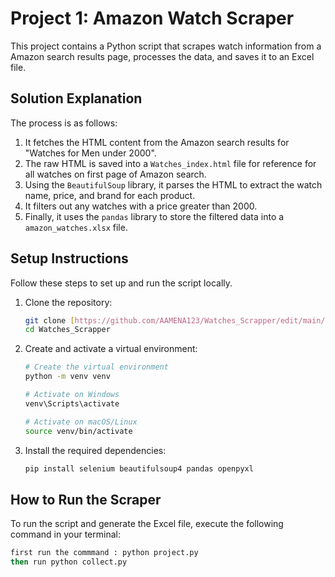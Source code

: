 # Project 1: Amazon Watch Scraper
This project contains a Python script that scrapes watch information from a Amazon search results page, processes the data, and saves it to an Excel file.


## Solution Explanation


The process is as follows:
1.  It fetches the HTML content from the Amazon search results for "Watches for Men under 2000".
2.  The raw HTML is saved into a `Watches_index.html` file for reference for all watches on first page of Amazon search.
3.  Using the `BeautifulSoup` library, it parses the HTML to extract the watch name, price, and brand for each product.
4.  It filters out any watches with a price greater than 2000.
5.  Finally, it uses the `pandas` library to store the filtered data into a `amazon_watches.xlsx` file.

## Setup Instructions

Follow these steps to set up and run the script locally.

1.  Clone the repository:
    ```bash
    git clone [https://github.com/AAMENA123/Watches_Scrapper/edit/main/README.md](https://github.com/AAMENA123/Watches_Scrapper/edit/main/README.md)
    cd Watches_Scrapper
    ```

2.  Create and activate a virtual environment:
    ```bash
    # Create the virtual environment
    python -m venv venv

    # Activate on Windows
    venv\Scripts\activate

    # Activate on macOS/Linux
    source venv/bin/activate
    ```

3.  Install the required dependencies:
    ```bash
    pip install selenium beautifulsoup4 pandas openpyxl
    ```

## How to Run the Scraper

To run the script and generate the Excel file, execute the following command in your terminal:

```bash
first run the commmand : python project.py
then run python collect.py

